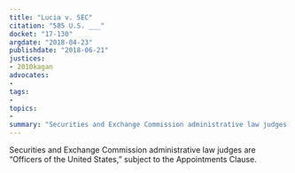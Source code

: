 ```yaml
---
title: "Lucia v. SEC"
citation: "585 U.S. ___"
docket: "17-130"
argdate: "2018-04-23"
publishdate: "2018-06-21"
justices:
- 2010kagan
advocates:
- 
tags:
- 
topics:
- 
summary: "Securities and Exchange Commission administrative law judges are “Officers of the United States,” subject to the Appointments Clause."
---
```

Securities and Exchange Commission administrative law judges are “Officers of the United States,” subject to the Appointments Clause.

